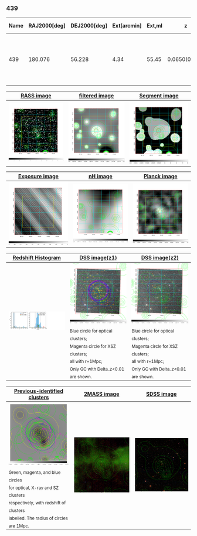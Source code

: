 <div STYLE="page-break-after: always;"></div>

### 439

|Name|RAJ2000[deg]|DEJ2000[deg] |Ext[arcmin]| Ext,ml | z | z_src| C|GC(XSZ,Delta_z<0.01)| GC(OPT,Delta_z<0.01)|GC| R_sig[arcmin] | R500[arcmin] | R500[Mpc]| CRsig[c/s] | CR500[c/s] |L500[1E44 erg/s]|F500[1E-12 erg/s/cm^2]| M500[1E14 Msun]|Tx[keV]|Cnt_sig|Beta|Rc[arcmin]|Comment|Alias|
|---|---|---|---|---|---|------|---|--------|---------|----------|---|---|---|---|---|---|---|---|---|---|---|---|---|---|
|439| 180.076| 56.228| 4.34| 55.45| 0.0650(0.005)| z1, z_xsz| B| L03, MCXC, PSZ2, Tar| A, N, W| A, F20, L03, MCXC, N, PSZ2, SPI, Tar, W| 13.675| 10.624| 0.796| 0.275(0.038)| 0.266(0.037)| 0.524(0.053)| 5.137(0.523)| 1.52(0.08)| 2.83(0.09)| 136.1| 0.777(-0.156+0.149)| 7.234(-1.873+1.541)| -| k500|

|[RASS image](../image/439/439_img.pdf)|[filtered image](../image/439/439_fil.pdf)|[Segment image](../image/439/439_seg.pdf)|
|-------------------|--------------------|-------------------|
| <img src="../image/439/439_img.png" width="300">  | <img src="../image/439/439_fil.png" width="300">   | <img src="../image/439/439_seg.png" width="300">  |

|[Exposure image](../image/439/439_mex.pdf)| [nH image](../image/439/439_nh.pdf)| [Planck image](../image/439/439_p.pdf)|
|-------------------|--------------------|-------------------|
|<img src="../image/439/439_mex.png" width="300">   | <img src="../image/439/439_nh.png" width="300">    | <img src="../image/439/439_p.png" width="300"> |

|[Redshift Histogram](../image/439/439_zg.pdf) | [DSS image(z1)](../image/439/439_dss_z1.pdf)      |  [DSS image(z2)](../image/439/439_dss_z2.pdf)    |
|-------------------|--------------------|-------------------|
|<img src="../image/439/439_zg.png" width="300"> |<img src="../image/439/439_dss_z1.png" width="300"> <sub><br>Blue circle for optical clusters; <br>Magenta circle for XSZ clusters; <br>all with r=1Mpc; <br>Only GC with Delta_z<0.01 are shown. </sub>| <img src="../image/439/439_dss_z2.png" width="300"><sub><br>Blue circle for optical clusters; <br>Magenta circle for XSZ clusters; <br>all with r=1Mpc; <br>Only GC with Delta_z<0.01 are shown. </sub> |

|[Previous-identified clusters](../image/439/439_gc.pdf) | [2MASS image](../image/439/439_2mass.pdf)      |[SDSS image](../image/439/439_sdss.pdf)   |
|-------------------|-------------------|-------------------|
|<img src=../image/439/439_gc.png width="300"> <br><sub>Green, magenta, and blue circles <br>for optical, X-ray and SZ clusters <br>respectively, with redshift of clusters <br>labelled. The radius of circles <br>are 1Mpc.</sub>|<img src="../image/439/439_2mass.png" width="300">  | <img src="../image/439/439_sdss.png" width="300">  |




